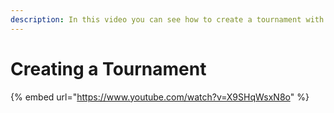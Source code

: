 ```yaml
---
description: In this video you can see how to create a tournament with simple steps.
---
```


# Creating a Tournament

{% embed url="https://www.youtube.com/watch?v=X9SHqWsxN8o" %}
